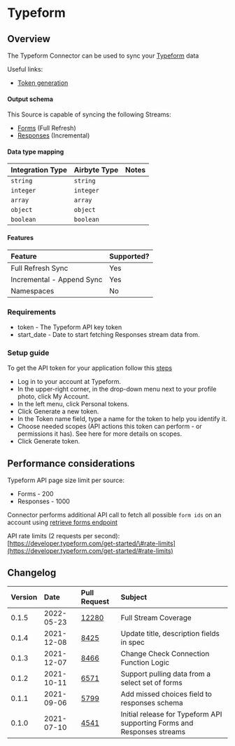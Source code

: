 # Typeform

## Overview

The Typeform Connector can be used to sync your [Typeform](https://developer.typeform.com/get-started/) data

Useful links:

* [Token generation](https://developer.typeform.com/get-started/personal-access-token/)

#### Output schema

This Source is capable of syncing the following Streams:

* [Forms](https://developer.typeform.com/create/reference/retrieve-form/) \(Full Refresh\)
* [Responses](https://developer.typeform.com/responses/reference/retrieve-responses/) \(Incremental\)

#### Data type mapping

| Integration Type | Airbyte Type | Notes |
| :--- | :--- | :--- |
| `string` | `string` |  |
| `integer` | `integer` |  |
| `array` | `array` |  |
| `object` | `object` |  |
| `boolean` | `boolean` |  |

#### Features

| Feature | Supported? |
| :--- | :--- |
| Full Refresh Sync | Yes |
| Incremental - Append Sync | Yes |
| Namespaces | No |

### Requirements

* token - The Typeform API key token
* start\_date - Date to start fetching Responses stream data from.

### Setup guide

To get the API token for your application follow this [steps](https://developer.typeform.com/get-started/personal-access-token/)

* Log in to your account at Typeform.
* In the upper-right corner, in the drop-down menu next to your profile photo, click My Account.
* In the left menu, click Personal tokens.
* Click Generate a new token.
* In the Token name field, type a name for the token to help you identify it.
* Choose needed scopes \(API actions this token can perform - or permissions it has\). See here for more details on scopes.
* Click Generate token.

## Performance considerations

Typeform API page size limit per source:

* Forms - 200
* Responses - 1000

Connector performs additional API call to fetch all possible `form ids` on an account using [retrieve forms endpoint](https://developer.typeform.com/create/reference/retrieve-forms/)

API rate limits \(2 requests per second\): [https://developer.typeform.com/get-started/\#rate-limits](https://developer.typeform.com/get-started/#rate-limits)

## Changelog

| Version | Date | Pull Request | Subject |
| :--- | :--- | :--- | :--- |
| 0.1.5 | 2022-05-23 | [12280](https://github.com/airbytehq/airbyte/pull/12280) | Full Stream Coverage |
| 0.1.4 | 2021-12-08 | [8425](https://github.com/airbytehq/airbyte/pull/8425) | Update title, description fields in spec |
| 0.1.3 | 2021-12-07 | [8466](https://github.com/airbytehq/airbyte/pull/8466) | Change Check Connection Function Logic |
| 0.1.2 | 2021-10-11 | [6571](https://github.com/airbytehq/airbyte/pull/6571) | Support pulling data from a select set of forms |
| 0.1.1 | 2021-09-06 | [5799](https://github.com/airbytehq/airbyte/pull/5799) | Add missed choices field to responses schema |
| 0.1.0 | 2021-07-10 | [4541](https://github.com/airbytehq/airbyte/pull/4541) | Initial release for Typeform API supporting Forms and Responses streams |

